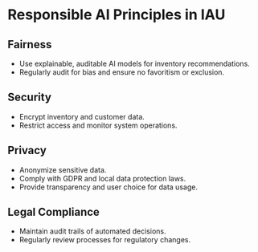 # Responsible AI Principles in IAU

## Fairness
- Use explainable, auditable AI models for inventory recommendations.
- Regularly audit for bias and ensure no favoritism or exclusion.

## Security
- Encrypt inventory and customer data.
- Restrict access and monitor system operations.

## Privacy
- Anonymize sensitive data.
- Comply with GDPR and local data protection laws.
- Provide transparency and user choice for data usage.

## Legal Compliance
- Maintain audit trails of automated decisions.
- Regularly review processes for regulatory changes.
